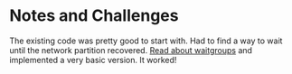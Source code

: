 # Notes and Challenges

The existing code was pretty good to start with. Had to find a way to wait until the network partition recovered. [Read about waitgroups](https://gobyexample.com/waitgroups) and implemented a very basic version. It worked!